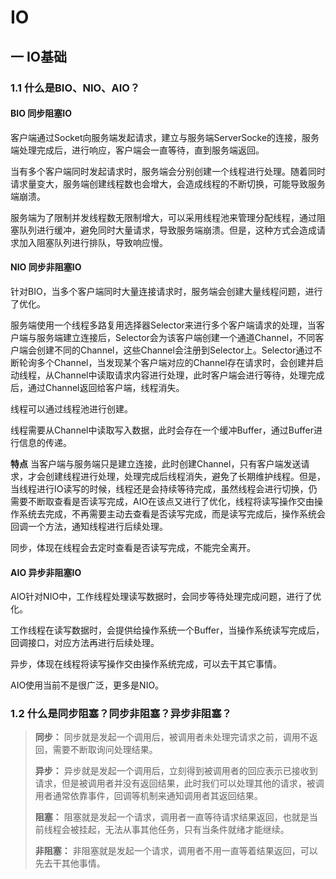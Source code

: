 # IO

## 一 IO基础

### 1.1 什么是BIO、NIO、AIO？

#### BIO 同步阻塞IO

客户端通过Socket向服务端发起请求，建立与服务端ServerSocke的连接，服务端处理完成后，进行响应，客户端会一直等待，直到服务端返回。

当有多个客户端同时发起请求时，服务端会分别创建一个线程进行处理。随着同时请求量变大，服务端创建线程数也会增大，会造成线程的不断切换，可能导致服务端崩溃。

服务端为了限制并发线程数无限制增大，可以采用线程池来管理分配线程，通过阻塞队列进行缓冲，避免同时大量请求，导致服务端崩溃。但是，这种方式会造成请求加入阻塞队列进行排队，导致响应慢。

#### NIO 同步非阻塞IO 

针对BIO，当多个客户端同时大量连接请求时，服务端会创建大量线程问题，进行了优化。

服务端使用一个线程多路复用选择器Selector来进行多个客户端请求的处理，当客户端与服务端建立连接后，Selector会为该客户端创建一个通道Channel，不同客户端会创建不同的Channel，这些Channel会注册到Selector上。Selector通过不断轮询多个Channel，当发现某个客户端对应的Channel存在请求时，会创建并启动线程，从Channel中读取请求内容进行处理，此时客户端会进行等待，处理完成后，通过Channel返回给客户端，线程消失。

线程可以通过线程池进行创建。

线程需要从Channel中读取写入数据，此时会存在一个缓冲Buffer，通过Buffer进行信息的传递。

**特点** 当客户端与服务端只是建立连接，此时创建Channel，只有客户端发送请求，才会创建线程进行处理，处理完成后线程消失，避免了长期维护线程。但是，当线程进行IO读写的时候，线程还是会持续等待完成，虽然线程会进行切换，仍需要不断取查看是否读写完成，AIO在该点又进行了优化，线程将读写操作交由操作系统去完成，不再需要主动去查看是否读写完成，而是读写完成后，操作系统会回调一个方法，通知线程进行后续处理。

同步，体现在线程会去定时查看是否读写完成，不能完全离开。

#### AIO 异步非阻塞IO

AIO针对NIO中，工作线程处理读写数据时，会同步等待处理完成问题，进行了优化。

工作线程在读写数据时，会提供给操作系统一个Buffer，当操作系统读写完成后，回调接口，对应方法再进行后续处理。

异步，体现在线程将读写操作交由操作系统完成，可以去干其它事情。

AIO使用当前不是很广泛，更多是NIO。



### 1.2 什么是同步阻塞？同步非阻塞？异步非阻塞？

> **同步：** 同步就是发起一个调用后，被调用者未处理完请求之前，调用不返回，需要不断取询问处理结果。
>
> **异步：** 异步就是发起一个调用后，立刻得到被调用者的回应表示已接收到请求，但是被调用者并没有返回结果，此时我们可以处理其他的请求，被调用者通常依靠事件，回调等机制来通知调用者其返回结果。
>
> **阻塞：** 阻塞就是发起一个请求，调用者一直等待请求结果返回，也就是当前线程会被挂起，无法从事其他任务，只有当条件就绪才能继续。
>
> **非阻塞：** 非阻塞就是发起一个请求，调用者不用一直等着结果返回，可以先去干其他事情。















